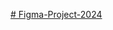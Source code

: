 [# Figma-Project-2024](https://www.figma.com/file/QFkXvvNFnM5NohTfvIwHOY/Multimedia-Assignment?type=design&mode=design&t=ts9YBP8f639a5mkZ-1)
